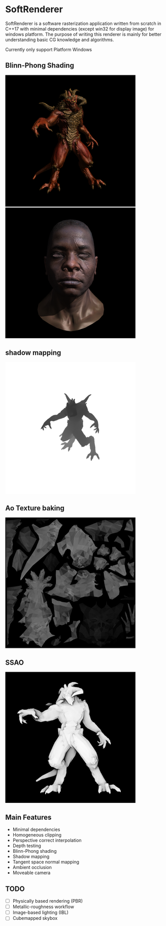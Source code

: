 # SoftRenderer
SoftRenderer is a software rasterization application written from scratch in C++17 with minimal dependencies (except win32 for display image) for windows platform. 
The purpose of writing this renderer is mainly for better understanding basic CG knowledge and algorithms.

Currently only support Platform Windows
## Blinn-Phong Shading
<img src="image/dioblo3.png" width="410">

<img src="image/african_head.png" width="410" >

## shadow mapping
<img src="image/dioblo3_shadowmap.png" width="410">

## Ao Texture baking
<img src="image/ao.png" width="410">

## SSAO
<img src="image/ssao.png" width="410">

## Main Features
- Minimal dependencies
- Homogeneous clipping
- Perspective correct interpolation
- Depth testing
- Blinn-Phong shading
- Shadow mapping
- Tangent space normal mapping
- Ambient occlusion
- Moveable camera

## TODO
- [ ] Physically based rendering (PBR)
- [ ] Metallic-roughness workflow
- [ ] Image-based lighting (IBL)
- [ ] Cubemapped skybox